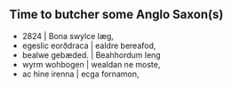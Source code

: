 ## Time to butcher some Anglo Saxon(s)

* 2824              | Bona swylce læg,
* egeslic eorðdraca | ealdre bereafod,
* bealwe gebæded.   | Beahhordum leng
* wyrm wohbogen     | wealdan ne moste,
* ac hine irenna    | ecga fornamon,